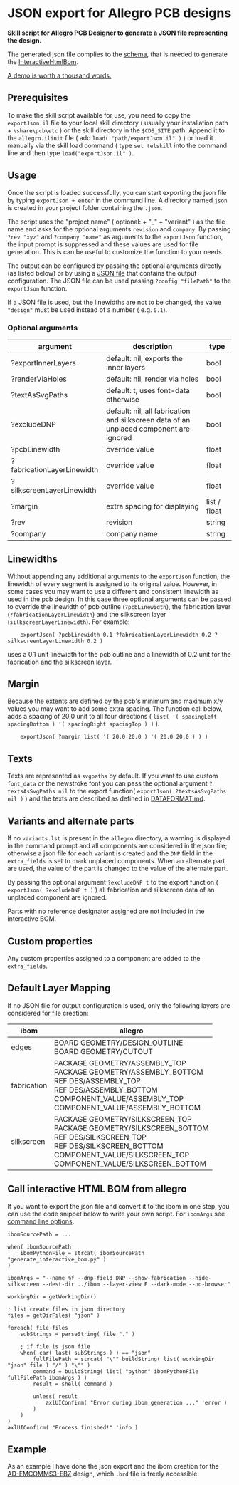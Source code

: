 # JSON export for Allegro PCB designs
**Skill script for Allegro PCB Designer to generate a JSON file representing the design.**

The generated json file complies to the [schema](https://github.com/openscopeproject/InteractiveHtmlBom/tree/master/InteractiveHtmlBom/ecad/schema), that is needed to generate the [InteractiveHtmlBom](https://github.com/openscopeproject/InteractiveHtmlBom).

[A demo is worth a thousand words.](https://openscopeproject.org/InteractiveHtmlBomDemo/)

## Prerequisites
To make the skill script available for use, you need to copy the `exportJson.il` file to your local skill directory ( usually your installation path + `\share\pcb\etc` ) or the skill directory in the `$CDS_SITE` path. Append it to the `allegro.ilinit` file ( add `load( "path/exportJson.il" )` ) or load it manually via the skill load command ( type `set telskill` into the command line and then type `load("exportJson.il" )`.

## Usage
Once the script is loaded successfully, you can start exporting the json file by typing `exportJson + enter` in the command line.
A directory named `json` is created in your project folder containing the `.json`.

The script uses the "project name" ( optional:  + "_" + "variant" ) as the file name and asks for the optional arguments `revision` and `company`. By passing `?rev "xyz"` and `?company "name"` as arguments to the `exportJson` function, the input prompt is suppressed and these values are used for file generation. This is can be useful to customize the function to your needs.

The output can be configured by passing the optional arguments directly (as listed below) or by using a [JSON file](https://github.com/juulsA/exportJson/blob/7fcd285ad1a78d0ed90ee3009498ae475852c5b5/config.json) that contains the output configuration. The JSON file can be used passing `?config "filePath"` to the `exportJson` function.

If a JSON file is used, but the linewidths are not to be changed, the value `"design"` must be used instead of a number ( e.g. `0.1`).

### Optional arguments
| argument | description | type |
| ------| ------ | ------ |
| ?exportInnerLayers | default: nil, exports the inner layers | bool |
| ?renderViaHoles | default: nil, render via holes | bool |
| ?textAsSvgPaths | default: t, uses font-data otherwise | bool |
| ?excludeDNP | default: nil, all fabrication and silkscreen data of an unplaced component are ignored | bool |
| ?pcbLinewidth | override value | float |
| ?fabricationLayerLinewidth | override value | float |
| ?silkscreenLayerLinewidth | override value | float |
| ?margin | extra spacing for displaying | list / float |
| ?rev | revision | string |
| ?company | company name | string |

## Linewidths
Without appending any additional arguments to the `exportJson` function, the linewidth of every segment is assigned to its original value. However, in some cases you may want to use a different and consistent linewidth as used in the pcb design. In this case three optional arguments can be passed to override the linewidth of pcb outline (`?pcbLinewidth`), the fabrication layer (`?fabricationLayerLinewidth`) and the silkscreen layer (`silkscreenLayerLinewidth`). For example: 
```
    exportJson( ?pcbLinewidth 0.1 ?fabricationLayerLinewidth 0.2 ?silkscreenLayerLinewidth 0.2 )
```
uses a 0.1 unit linewidth for the pcb outline and a linewidth of 0.2 unit for the fabrication and the silkscreen layer.

## Margin
Because the extents are defined by the pcb's minimum and maximum x/y values you may want to add some extra spacing. The function call below, adds a spacing of 20.0 unit to all four directions ( `list( '( spacingLeft spacingBottom ) '( spacingRight spacingTop ) )` ).
```
    exportJson( ?margin list( '( 20.0 20.0 ) '( 20.0 20.0 ) ) )
```

## Texts
Texts are represented as `svgpaths` by default. If you want to use custom `font_data` or the newstroke font you can pass the optional argument `?textsAsSvgPaths nil` to the export function( `exportJson( ?textsAsSvgPaths nil )` ) and the texts are described as defined in [DATAFORMAT.md](https://github.com/openscopeproject/InteractiveHtmlBom/blob/master/DATAFORMAT.md#text).

## Variants and alternate parts
If no `variants.lst` is present in the `allegro` directory, a warning is displayed in the command prompt and all components are considered in the json file; otherwise a json file for each variant is created and the `DNP` field in the `extra_fields` is set to mark unplaced components.
When an alternate part are used, the value of the part is changed to the value of the alternate part.

By passing the optional argument `?excludeDNP t` to the export function ( `exportJson( ?excludeDNP t )` ) all fabrication and silkscreen data of an unplaced component are ignored.

Parts with no reference designator assigned are not included in the interactive BOM.

## Custom properties
Any custom properties assigned to a component are added to the `extra_fields`.

## Default Layer Mapping
If no JSON file for output configuration is used, only the following layers are considered for file creation:

| ibom | allegro |
| ------| ------ |
| edges | BOARD GEOMETRY/DESIGN_OUTLINE<br>BOARD GEOMETRY/CUTOUT
| fabrication | PACKAGE GEOMETRY/ASSEMBLY_TOP<br>PACKAGE GEOMETRY/ASSEMBLY_BOTTOM<br>REF DES/ASSEMBLY_TOP<br>REF DES/ASSEMBLY_BOTTOM<br>COMPONENT_VALUE/ASSEMBLY_TOP<br>COMPONENT_VALUE/ASSEMBLY_BOTTOM |
| silkscreen | PACKAGE GEOMETRY/SILKSCREEN_TOP<br>PACKAGE GEOMETRY/SILKSCREEN_BOTTOM<br>REF DES/SILKSCREEN_TOP<br>REF DES/SILKSCREEN_BOTTOM<br>COMPONENT_VALUE/SILKSCREEN_TOP<br>COMPONENT_VALUE/SILKSCREEN_BOTTOM |

## Call interactive HTML BOM from allegro
If you want to export the json file and convert it to the ibom in one step, you can use the code snippet below to write your own script.
For `ibomArgs` see [command line options](https://github.com/openscopeproject/InteractiveHtmlBom/wiki/Usage#command-line-options).
```
ibomSourcePath = ...

when( ibomSourcePath
    ibomPythonFile = strcat( ibomSourcePath "generate_interactive_bom.py" )		
)

ibomArgs = "--name %f --dnp-field DNP --show-fabrication --hide-silkscreen --dest-dir ../ibom --layer-view F --dark-mode --no-browser"

workingDir = getWorkingDir()

; list create files in json directory
files = getDirFiles( "json" ) 

foreach( file files 
    subStrings = parseString( file "." )

    ; if file is json file
    when( car( last( subStrings ) ) == "json" 
        fullFilePath = strcat( "\"" buildString( list( workingDir "json" file ) "/" ) "\"" )
        command = buildString( list( "python" ibomPythonFile fullFilePath ibomArgs ) )
        result = shell( command )	

        unless( result				
            axlUIConfirm( "Error during ibom generation ..." 'error )
        )
    )						
)				
axlUIConfirm( "Process finished!" 'info )
```
## Example
As an example I have done the json export and the ibom creation for the [AD-FMCOMMS3-EBZ](https://wiki.analog.com/resources/eval/user-guides/ad-fmcomms3-ebz/hardware) design, which `.brd` file is freely accessible.
